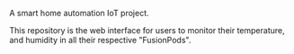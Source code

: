 A smart home automation IoT project. 

This repository is the web interface for users to monitor their temperature, and humidity in all their respective "FusionPods". 
